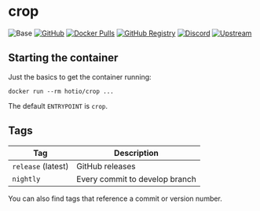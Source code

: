 # crop

![Base](https://img.shields.io/badge/base-alpine-blue)
[![GitHub](https://img.shields.io/badge/source-github-lightgrey)](https://github.com/hotio/docker-crop)
[![Docker Pulls](https://img.shields.io/docker/pulls/hotio/crop)](https://hub.docker.com/r/hotio/crop)
[![GitHub Registry](https://img.shields.io/badge/registry-ghcr.io-blue)](https://github.com/users/hotio/packages/container/crop/versions)
[![Discord](https://img.shields.io/discord/610068305893523457?color=738ad6&label=discord&logo=discord&logoColor=white)](https://discord.gg/3SnkuKp)
[![Upstream](https://img.shields.io/badge/upstream-project-yellow)](https://github.com/l3uddz/crop)

## Starting the container

Just the basics to get the container running:

```shell
docker run --rm hotio/crop ...
```

The default `ENTRYPOINT` is `crop`.

## Tags

| Tag                | Description                    |
| -------------------|--------------------------------|
| `release` (latest) | GitHub releases                |
| `nightly`          | Every commit to develop branch |

You can also find tags that reference a commit or version number.

